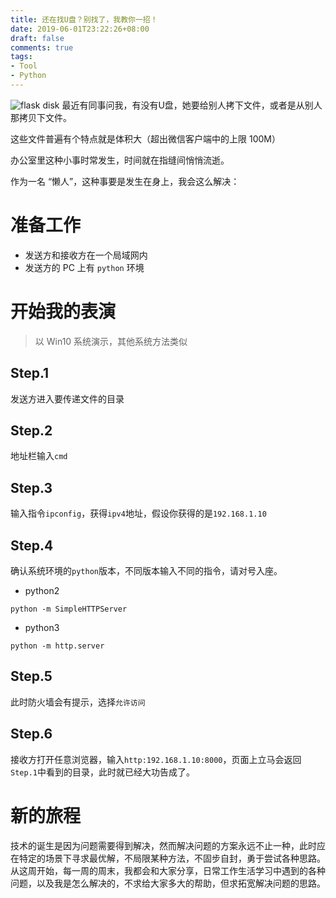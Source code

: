 ```yaml
---
title: 还在找U盘？别找了，我教你一招！
date: 2019-06-01T23:22:26+08:00
draft: false
comments: true
tags: 
- Tool
- Python
---
```


![flask disk](https://hugo-1256107396.cos.ap-chengdu.myqcloud.com/blog/2019/06/uflashdisk.webp?q-sign-algorithm=sha1&q-ak=AKIDU1piBG6dEhJE1i0nSW7PKxZU1PFe0GXq&q-sign-time=1559382903;1559386503&q-key-time=1559382903;1559386503&q-header-list=&q-url-param-list=&q-signature=845a2edf8a8524f36adea6c59da5ff4ae7540f98&x-cos-security-token=d1eda615123ee5845a52f41e96457e22dfdf3d0e10001)
最近有同事问我，有没有U盘，她要给别人拷下文件，或者是从别人那拷贝下文件。

这些文件普遍有个特点就是体积大（超出微信客户端中的上限 100M）

办公室里这种小事时常发生，时间就在指缝间悄悄流逝。

作为一名 “懒人”，这种事要是发生在身上，我会这么解决：

# 准备工作
- 发送方和接收方在一个局域网内
- 发送方的 PC 上有 `python` 环境

# 开始我的表演
> 以 Win10 系统演示，其他系统方法类似
## Step.1
发送方进入要传递文件的目录 
## Step.2
地址栏输入`cmd`

## Step.3
输入指令`ipconfig`，获得`ipv4`地址，假设你获得的是`192.168.1.10`

## Step.4
确认系统环境的`python`版本，不同版本输入不同的指令，请对号入座。

- python2
```
python -m SimpleHTTPServer
```

- python3

```
python -m http.server
```
## Step.5
此时防火墙会有提示，选择`允许访问`

## Step.6
接收方打开任意浏览器，输入`http:192.168.1.10:8000`，页面上立马会返回`Step.1`中看到的目录，此时就已经大功告成了。

# 新的旅程
技术的诞生是因为问题需要得到解决，然而解决问题的方案永远不止一种，此时应在特定的场景下寻求最优解，不局限某种方法，不固步自封，勇于尝试各种思路。从这周开始，每一周的周末，我都会和大家分享，日常工作生活学习中遇到的各种问题，以及我是怎么解决的，不求给大家多大的帮助，但求拓宽解决问题的思路。
